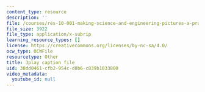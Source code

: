 ```yaml
---
content_type: resource
description: ''
file: /courses/res-10-001-making-science-and-engineering-pictures-a-practical-guide-to-presenting-your-work-spring-2016/38dd0461cfb2954cd0b6c839b1033800_Ki_X8RO3DkU.srt
file_size: 3922
file_type: application/x-subrip
learning_resource_types: []
license: https://creativecommons.org/licenses/by-nc-sa/4.0/
ocw_type: OCWFile
resourcetype: Other
title: 3play caption file
uid: 38dd0461-cfb2-954c-d0b6-c839b1033800
video_metadata:
  youtube_id: null
---
```

